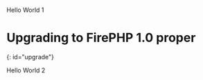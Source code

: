 
Hello World 1

Upgrading to FirePHP 1.0 proper
===============================
{: id="upgrade"}

Hello World 2